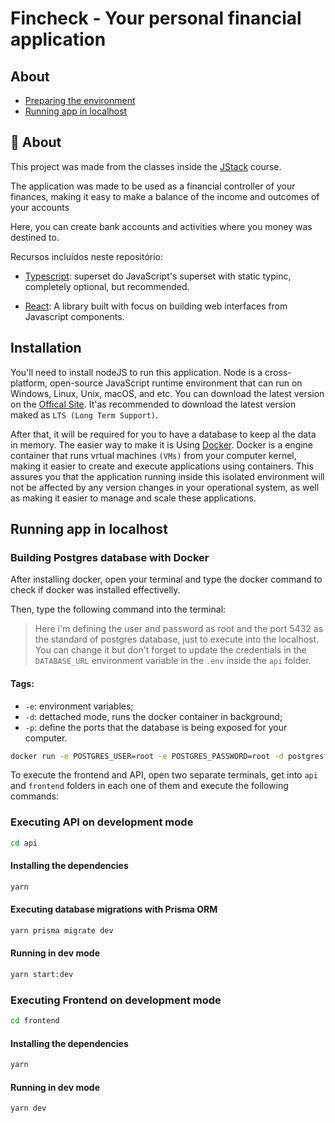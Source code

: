 # Fincheck - Your personal financial application

## About

- [Preparing the environment](#install)
- [Running app in localhost](#localhost)

## 🧐 About

This project was made from the classes inside the [JStack](https://jstack.com.br/) course.

The application was made to be used as a financial controller of your finances, making it easy to make a balance of the income and outcomes of your accounts

Here, you can create bank accounts and activities where you money was destined to.

Recursos incluídos neste repositório:

- [Typescript](https://www.typescriptlang.org/): superset do JavaScript's superset with static typinc, completely optional, but recommended.

- [React](https://reactjs.org/): A library built with focus on building web interfaces from Javascript components.

## Installation <a name="install" />
You'll need to install nodeJS to run this application. Node is a cross-platform, open-source JavaScript runtime environment that can run on Windows, Linux, Unix, macOS, and etc. You can download the latest version on the [Offical Site](https://nodejs.org/en/download). It'as recommended to download the latest version maked as `LTS (Long Term Support)`.

After that, it will be required for you to have a database to keep al the data in memory. The easier way to make it is Using [Docker](https://docs.docker.com/get-docker/). Docker is a engine container that runs vrtual machines `(VMs)` from your computer kernel, making it easier to create and execute applications using containers. This assures you that the application running inside this isolated environment will not be affected by any version changes in your operational system, as well as making it easier to manage and scale these applications.

## Running app in localhost <a name="localhost" />
### Building Postgres database with Docker
After installing docker, open your terminal and type the docker command to check if docker was installed effectivelly.

Then, type the following command into the terminal:

> Here i'm defining the user and password as root and the port 5432 as the standard of postgres database, just to execute into the localhost. You can change it but don't forget to update the credentials in the `DATABASE_URL` environment variable in the `.env` inside the `api` folder.
#### Tags:
* `-e`: environment variables;
* `-d`: dettached mode, runs the docker container in background;
* `-p`: define the ports that the database is being exposed for your computer.
```bash
docker run -e POSTGRES_USER=root -e POSTGRES_PASSWORD=root -d postgres -p 5432:5432
```

To execute the frontend and API, open two separate terminals, get into `api`  and `frontend` folders in each one of them and execute the following commands:

### Executing API on development mode
```bash
cd api
```
#### Installing the dependencies
```bash
yarn
```
#### Executing database migrations with Prisma ORM
```bash
yarn prisma migrate dev
```
#### Running in dev mode
```bash
yarn start:dev
```
### Executing Frontend on development mode
```bash
cd frontend
```
#### Installing the dependencies
```bash
yarn
```
#### Running in dev mode
```bash
yarn dev
```
